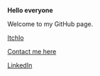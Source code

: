 **Hello everyone**

Welcome to my GitHub page.


[ItchIo](https://cseehuusen.itch.io/)

[Contact me here](mailto:cseehuusen@gmail.com)

[LinkedIn](https://www.linkedin.com/in/christian-seehuusen/)
